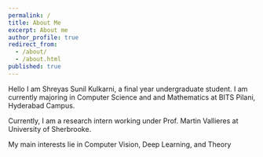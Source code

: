 ```yaml
---
permalink: /
title: About Me
excerpt: About me
author_profile: true
redirect_from:
  - /about/
  - /about.html
published: true
---
```


Hello I am Shreyas Sunil Kulkarni, a final year undergraduate student.
I am currently majoring in Computer Science and and Mathematics at BITS Pilani, Hyderabad Campus.

Currently, I am a research intern working under Prof. Martin Vallieres at University of Sherbrooke.

My main interests lie in Computer Vision, Deep Learning, and Theory
